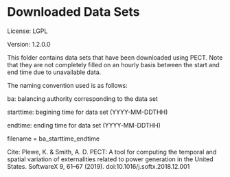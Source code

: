 # Downloaded Data Sets

License: LGPL

Version: 1.2.0.0

This folder contains data sets that have been downloaded using PECT. Note that they are not completely filled on an hourly basis between the start and end time due to unavailable data.

The naming convention used is as follows:

ba: balancing authority corresponding to the data set

starttime: begining time for data set (YYYY-MM-DDTHH)

endtime: ending time for data set (YYYY-MM-DDTHH)

filename = ba_starttime_endtime

Cite: Plewe, K. & Smith, A. D. PECT: A tool for computing the temporal and spatial variation of externalities related to power generation in the United States. SoftwareX 9, 61–67 (2019). doi:10.1016/j.softx.2018.12.001
